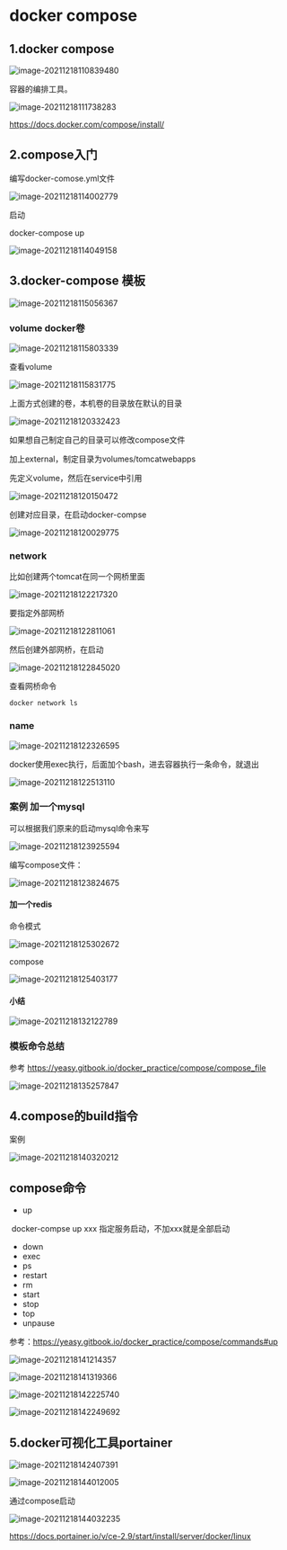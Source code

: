 







# docker compose



## 1.docker compose

![image-20211218110839480](/Users/changxiong/Downloads/资料/java高级/docker/docker-compse/compose.assets/image-20211218110839480.png)

容器的编排工具。



![image-20211218111738283](/Users/changxiong/Downloads/资料/java高级/docker/docker-compse/compose.assets/image-20211218111738283.png)





https://docs.docker.com/compose/install/





## 2.compose入门

编写docker-comose.yml文件

![image-20211218114002779](/Users/changxiong/Downloads/资料/java高级/docker/docker-compse/compose.assets/image-20211218114002779.png)

启动

docker-compose up

![image-20211218114049158](/Users/changxiong/Downloads/资料/java高级/docker/docker-compse/compose.assets/image-20211218114049158.png)



## 3.docker-compose 模板

![image-20211218115056367](/Users/changxiong/Downloads/资料/java高级/docker/docker-compse/compose.assets/image-20211218115056367.png)

### volume docker卷

![image-20211218115803339](/Users/changxiong/Downloads/资料/java高级/docker/docker-compse/compose.assets/image-20211218115803339.png)

查看volume

![image-20211218115831775](/Users/changxiong/Downloads/资料/java高级/docker/docker-compse/compose.assets/image-20211218115831775.png)



上面方式创建的卷，本机卷的目录放在默认的目录

![image-20211218120332423](/Users/changxiong/Downloads/资料/java高级/docker/docker-compse/compose.assets/image-20211218120332423.png)

如果想自己制定自己的目录可以修改compose文件

加上external，制定目录为volumes/tomcatwebapps 

先定义volume，然后在service中引用

![image-20211218120150472](/Users/changxiong/Downloads/资料/java高级/docker/docker-compse/compose.assets/image-20211218120150472.png)



创建对应目录，在启动docker-compse

![image-20211218120029775](/Users/changxiong/Downloads/资料/java高级/docker/docker-compse/compose.assets/image-20211218120029775.png)



### network

比如创建两个tomcat在同一个网桥里面

![image-20211218122217320](/Users/changxiong/Downloads/资料/java高级/docker/docker-compse/compose.assets/image-20211218122217320.png)



要指定外部网桥

![image-20211218122811061](/Users/changxiong/Downloads/资料/java高级/docker/docker-compse/compose.assets/image-20211218122811061.png)



然后创建外部网桥，在启动

![image-20211218122845020](/Users/changxiong/Downloads/资料/java高级/docker/docker-compse/compose.assets/image-20211218122845020.png)

查看网桥命令

`docker network ls`

### name

![image-20211218122326595](/Users/changxiong/Downloads/资料/java高级/docker/docker-compse/compose.assets/image-20211218122326595.png)



docker使用exec执行，后面加个bash，进去容器执行一条命令，就退出



![image-20211218122513110](/Users/changxiong/Downloads/资料/java高级/docker/docker-compse/compose.assets/image-20211218122513110.png)



### 案例 加一个mysql

可以根据我们原来的启动mysql命令来写

![image-20211218123925594](/Users/changxiong/Downloads/资料/java高级/docker/docker-compse/compose.assets/image-20211218123925594.png)

编写compose文件：

![image-20211218123824675](/Users/changxiong/Downloads/资料/java高级/docker/docker-compse/compose.assets/image-20211218123824675.png)



#### 加一个redis

命令模式

![image-20211218125302672](/Users/changxiong/Downloads/资料/java高级/docker/docker-compse/compose.assets/image-20211218125302672.png)

compose

![image-20211218125403177](/Users/changxiong/Downloads/资料/java高级/docker/docker-compse/compose.assets/image-20211218125403177.png)

#### 小结

![image-20211218132122789](/Users/changxiong/Downloads/资料/java高级/docker/docker-compse/compose.assets/image-20211218132122789.png)



### 模板命令总结

参考 https://yeasy.gitbook.io/docker_practice/compose/compose_file



![image-20211218135257847](/Users/changxiong/Downloads/资料/java高级/docker/docker-compse/compose.assets/image-20211218135257847.png)



## 4.compose的build指令

案例

![image-20211218140320212](/Users/changxiong/Downloads/资料/java高级/docker/docker-compse/compose.assets/image-20211218140320212.png)





## compose命令

- up

​         docker-compse up xxx 指定服务启动，不加xxx就是全部启动

- down
- exec
- ps
- restart
- rm
- start
- stop
- top
- unpause

参考：https://yeasy.gitbook.io/docker_practice/compose/commands#up

![image-20211218141214357](/Users/changxiong/Downloads/资料/java高级/docker/docker-compse/compose.assets/image-20211218141214357.png)



![image-20211218141319366](/Users/changxiong/Downloads/资料/java高级/docker/docker-compse/compose.assets/image-20211218141319366.png)

![image-20211218142225740](/Users/changxiong/Downloads/资料/java高级/docker/docker-compse/compose.assets/image-20211218142225740.png)

![image-20211218142249692](/Users/changxiong/Downloads/资料/java高级/docker/docker-compse/compose.assets/image-20211218142249692.png)



## 5.docker可视化工具portainer



![image-20211218142407391](/Users/changxiong/Downloads/资料/java高级/docker/docker-compse/compose.assets/image-20211218142407391.png)



![image-20211218144012005](/Users/changxiong/Downloads/资料/java高级/docker/docker-compse/compose.assets/image-20211218144012005.png)



通过compose启动

![image-20211218144032235](/Users/changxiong/Downloads/资料/java高级/docker/docker-compse/compose.assets/image-20211218144032235.png)



https://docs.portainer.io/v/ce-2.9/start/install/server/docker/linux




